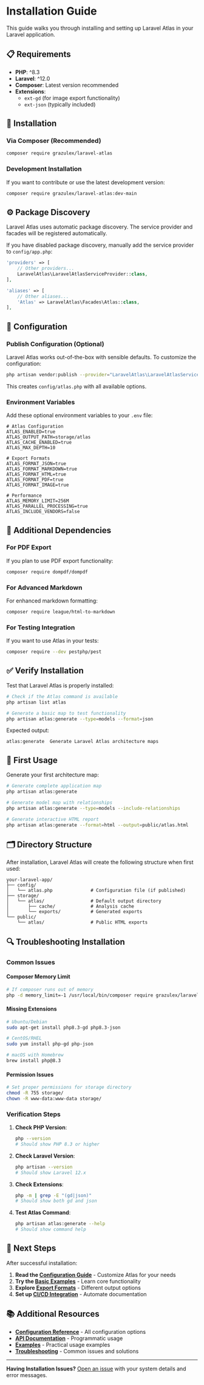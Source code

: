# Installation Guide

This guide walks you through installing and setting up Laravel Atlas in your Laravel application.

## 📋 Requirements

- **PHP**: ^8.3
- **Laravel**: ^12.0
- **Composer**: Latest version recommended
- **Extensions**: 
  - `ext-gd` (for image export functionality)
  - `ext-json` (typically included)

## 🚀 Installation

### Via Composer (Recommended)

```bash
composer require grazulex/laravel-atlas
```

### Development Installation

If you want to contribute or use the latest development version:

```bash
composer require grazulex/laravel-atlas:dev-main
```

## ⚙️ Package Discovery

Laravel Atlas uses automatic package discovery. The service provider and facades will be registered automatically.

If you have disabled package discovery, manually add the service provider to `config/app.php`:

```php
'providers' => [
    // Other providers...
    LaravelAtlas\LaravelAtlasServiceProvider::class,
],

'aliases' => [
    // Other aliases...
    'Atlas' => LaravelAtlas\Facades\Atlas::class,
],
```

## 📝 Configuration

### Publish Configuration (Optional)

Laravel Atlas works out-of-the-box with sensible defaults. To customize the configuration:

```bash
php artisan vendor:publish --provider="LaravelAtlas\LaravelAtlasServiceProvider" --tag="config"
```

This creates `config/atlas.php` with all available options.

### Environment Variables

Add these optional environment variables to your `.env` file:

```env
# Atlas Configuration
ATLAS_ENABLED=true
ATLAS_OUTPUT_PATH=storage/atlas
ATLAS_CACHE_ENABLED=true
ATLAS_MAX_DEPTH=10

# Export Formats
ATLAS_FORMAT_JSON=true
ATLAS_FORMAT_MARKDOWN=true
ATLAS_FORMAT_HTML=true
ATLAS_FORMAT_PDF=true
ATLAS_FORMAT_IMAGE=true

# Performance
ATLAS_MEMORY_LIMIT=256M
ATLAS_PARALLEL_PROCESSING=true
ATLAS_INCLUDE_VENDORS=false
```

## 🔧 Additional Dependencies

### For PDF Export

If you plan to use PDF export functionality:

```bash
composer require dompdf/dompdf
```

### For Advanced Markdown

For enhanced markdown formatting:

```bash
composer require league/html-to-markdown
```

### For Testing Integration

If you want to use Atlas in your tests:

```bash
composer require --dev pestphp/pest
```

## ✅ Verify Installation

Test that Laravel Atlas is properly installed:

```bash
# Check if the Atlas command is available
php artisan list atlas

# Generate a basic map to test functionality
php artisan atlas:generate --type=models --format=json
```

Expected output:
```
atlas:generate  Generate Laravel Atlas architecture maps
```

## 🎯 First Usage

Generate your first architecture map:

```bash
# Generate complete application map
php artisan atlas:generate

# Generate model map with relationships
php artisan atlas:generate --type=models --include-relationships

# Generate interactive HTML report
php artisan atlas:generate --format=html --output=public/atlas.html
```

## 🗂️ Directory Structure

After installation, Laravel Atlas will create the following structure when first used:

```
your-laravel-app/
├── config/
│   └── atlas.php              # Configuration file (if published)
├── storage/
│   └── atlas/                 # Default output directory
│       ├── cache/             # Analysis cache
│       └── exports/           # Generated exports
└── public/
    └── atlas/                 # Public HTML exports
```

## 🔍 Troubleshooting Installation

### Common Issues

#### Composer Memory Limit
```bash
# If composer runs out of memory
php -d memory_limit=-1 /usr/local/bin/composer require grazulex/laravel-atlas
```

#### Missing Extensions
```bash
# Ubuntu/Debian
sudo apt-get install php8.3-gd php8.3-json

# CentOS/RHEL
sudo yum install php-gd php-json

# macOS with Homebrew
brew install php@8.3
```

#### Permission Issues
```bash
# Set proper permissions for storage directory
chmod -R 755 storage/
chown -R www-data:www-data storage/
```

### Verification Steps

1. **Check PHP Version**:
   ```bash
   php --version
   # Should show PHP 8.3 or higher
   ```

2. **Check Laravel Version**:
   ```bash
   php artisan --version
   # Should show Laravel 12.x
   ```

3. **Check Extensions**:
   ```bash
   php -m | grep -E "(gd|json)"
   # Should show both gd and json
   ```

4. **Test Atlas Command**:
   ```bash
   php artisan atlas:generate --help
   # Should show command help
   ```

## 🚀 Next Steps

After successful installation:

1. **Read the [Configuration Guide](configuration.md)** - Customize Atlas for your needs
2. **Try the [Basic Examples](../examples/basic-usage/)** - Learn core functionality
3. **Explore [Export Formats](../examples/export-formats/)** - Different output options
4. **Set up [CI/CD Integration](../examples/integration/)** - Automate documentation

## 📚 Additional Resources

- **[Configuration Reference](configuration.md)** - All configuration options
- **[API Documentation](api.md)** - Programmatic usage
- **[Examples](../examples/)** - Practical usage examples
- **[Troubleshooting](troubleshooting.md)** - Common issues and solutions

---

**Having Installation Issues?** [Open an issue](https://github.com/Grazulex/laravel-atlas/issues) with your system details and error messages.